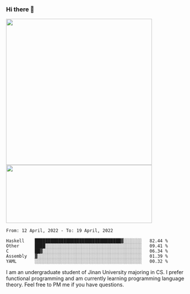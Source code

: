 ### Hi there 👋

<!--
**pe200012/pe200012** is a ✨ _special_ ✨ repository because its `README.md` (this file) appears on your GitHub profile.

Here are some ideas to get you started:

- 🔭 I’m currently working on ...
- 🌱 I’m currently learning ...
- 👯 I’m looking to collaborate on ...
- 🤔 I’m looking for help with ...
- 💬 Ask me about ...
- 📫 How to reach me: ...
- 😄 Pronouns: ...
- ⚡ Fun fact: ...
-->
<p>
    <img width="400em" src="https://github-readme-stats.vercel.app/api?username=pe200012&show_icons=true&icon_color=f44336&title_color=757de8">
    <img width="400em" height="159em" src="https://github-readme-stats.vercel.app/api/top-langs/?username=pe200012&hide=html,cmake,css&title_color=757de8&layout=compact">
</p>

<!--START_SECTION:waka-->
```text
From: 12 April, 2022 - To: 19 April, 2022

Haskell    █████████████████████████████████▓░░░░░░░   82.44 % 
Other      ████░░░░░░░░░░░░░░░░░░░░░░░░░░░░░░░░░░░░░   09.41 % 
C          ██▓░░░░░░░░░░░░░░░░░░░░░░░░░░░░░░░░░░░░░░   06.34 % 
Assembly   ▓░░░░░░░░░░░░░░░░░░░░░░░░░░░░░░░░░░░░░░░░   01.39 % 
YAML       ░░░░░░░░░░░░░░░░░░░░░░░░░░░░░░░░░░░░░░░░░   00.32 % 
```
<!--END_SECTION:waka-->

I am an undergraduate student of Jinan University majoring in CS. I prefer functional programming and am currently learning programming language theory. Feel free to PM me if you have questions.
